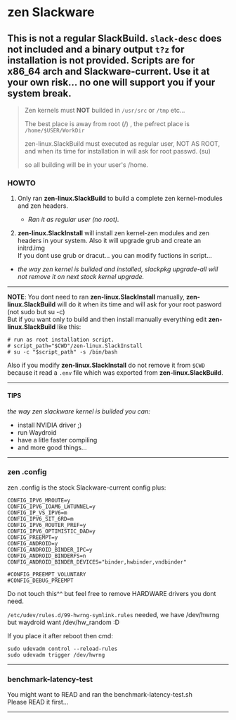 # zen Slackware

This is not a regular SlackBuild. `slack-desc` does not included  and a binary output `t?z` for installation is **not** provided.
Scripts are for **x86_64 arch** and **Slackware-current**.
Use it at your own risk... no one will support you if your system break.
---

>
> Zen kernels must **NOT** builded in `/usr/src` or `/tmp` etc...
>
> The best place is away from root (/) , the pefrect place is `/home/$USER/WorkDir`
>
> zen-linux.SlackBuild must executed as regular user, NOT AS ROOT, and when its time for installation in will ask for root passwd. (su)
>
> so all building will be in your user's /home.

### HOWTO

1. Only ran **zen-linux.SlackBuild** to build a complete zen kernel-modules and zen headers.
   - *Ran it as regular user (no root).*

2. **zen-linux.SlackInstall** will install zen kernel-zen modules and zen headers in your system. Also it will upgrade grub and create an initrd.img <br>
If you dont use grub or dracut... you can modify fuctions in script...<br>
- *the way zen kernel is builded and installed, slackpkg upgrade-all will not remove it on next stock kernel upgrade.*

---

  **NOTE**: You dont need to ran **zen-linux.SlackInstall** manually, **zen-linux.SlackBuild** will do it when its time and  will ask for your root pasword (not sudo but su -c) <br>
But if you want only to build and then install manually everything  edit **zen-linux.SlackBuild** like this:
```
# run as root installation script.
# script_path="$CWD"/zen-linux.SlackInstall
# su -c "$script_path" -s /bin/bash
```
Also if you modify **zen-linux.SlackInstall** do not remove it from `$CWD` because it read a `.env` file which was exported from **zen-linux.SlackBuild**. 

---

#### TIPS
*the way zen slackware kernel is builded you can:*
- install NVIDIA driver ;)
- run Waydroid
- have a litle faster compiling 
- and more good things...

---

### zen .config

zen .config is the stock Slackware-current config plus:
```
CONFIG_IPV6_MROUTE=y
CONFIG_IPV6_IOAM6_LWTUNNEL=y
CONFIG_IP_VS_IPV6=m
CONFIG_IPV6_SIT_6RD=m
CONFIG_IPV6_ROUTER_PREF=y
CONFIG_IPV6_OPTIMISTIC_DAD=y
CONFIG_PREEMPT=y
CONFIG_ANDROID=y
CONFIG_ANDROID_BINDER_IPC=y
CONFIG_ANDROID_BINDERFS=n
CONFIG_ANDROID_BINDER_DEVICES="binder,hwbinder,vndbinder"

#CONFIG_PREEMPT_VOLUNTARY
#CONFIG_DEBUG_PREEMPT
``` 
Do not touch this^^ but feel free to remove HARDWARE drivers you dont need. <br>

`/etc/udev/rules.d/99-hwrng-symlink.rules` needed, we have /dev/hwrng but waydroid want /dev/hw_random :D<br>

If you place it after reboot then cmd:
```
sudo udevadm control --reload-rules
sudo udevadm trigger /dev/hwrng
```

---

### benchmark-latency-test

You might want to READ and ran the benchmark-latency-test.sh<br>
Please READ it first... 

---

